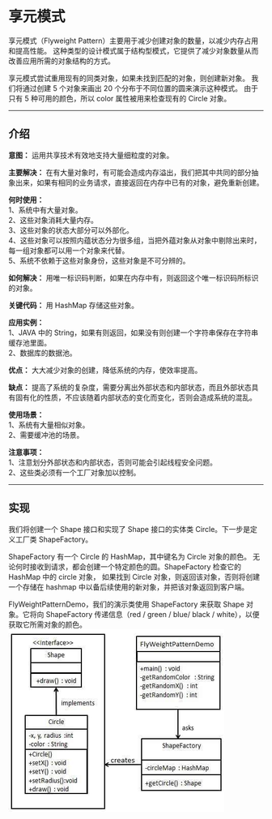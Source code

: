 # 享元模式

享元模式（Flyweight Pattern）主要用于减少创建对象的数量，以减少内存占用和提高性能。
这种类型的设计模式属于结构型模式，它提供了减少对象数量从而改善应用所需的对象结构的方式。

享元模式尝试重用现有的同类对象，如果未找到匹配的对象，则创建新对象。
我们将通过创建 5 个对象来画出 20 个分布于不同位置的圆来演示这种模式。
由于只有 5 种可用的颜色，所以 color 属性被用来检查现有的 Circle 对象。

---

## 介绍

**意图：** 运用共享技术有效地支持大量细粒度的对象。  

**主要解决：** 在有大量对象时，有可能会造成内存溢出，我们把其中共同的部分抽象出来，如果有相同的业务请求，直接返回在内存中已有的对象，避免重新创建。

**何时使用：**  
1、系统中有大量对象。  
2、这些对象消耗大量内存。   
3、这些对象的状态大部分可以外部化。   
4、这些对象可以按照内蕴状态分为很多组，当把外蕴对象从对象中剔除出来时，每一组对象都可以用一个对象来代替。   
5、系统不依赖于这些对象身份，这些对象是不可分辨的。  

**如何解决：** 用唯一标识码判断，如果在内存中有，则返回这个唯一标识码所标识的对象。
          

**关键代码：** 用 HashMap 存储这些对象。

**应用实例：**  
1、JAVA 中的 String，如果有则返回，如果没有则创建一个字符串保存在字符串缓存池里面。   
2、数据库的数据池。   

**优点：** 大大减少对象的创建，降低系统的内存，使效率提高。  

**缺点：** 提高了系统的复杂度，需要分离出外部状态和内部状态，而且外部状态具有固有化的性质，不应该随着内部状态的变化而变化，否则会造成系统的混乱。

**使用场景：**   
1、系统有大量相似对象。   
2、需要缓冲池的场景。    

**注意事项：**   
1、注意划分外部状态和内部状态，否则可能会引起线程安全问题。   
2、这些类必须有一个工厂对象加以控制。

---

## 实现

我们将创建一个 Shape 接口和实现了 Shape 接口的实体类 Circle。下一步是定义工厂类 ShapeFactory。

ShapeFactory 有一个 Circle 的 HashMap，其中键名为 Circle 对象的颜色。
无论何时接收到请求，都会创建一个特定颜色的圆。ShapeFactory 检查它的 HashMap 中的 circle 对象，
如果找到 Circle 对象，则返回该对象，否则将创建一个存储在 hashmap 中以备后续使用的新对象，并把该对象返回到客户端。

FlyWeightPatternDemo，我们的演示类使用 ShapeFactory 来获取 Shape 对象。它将向 ShapeFactory 传递信息（red / green / blue/ black / white），以便获取它所需对象的颜色。
![享元模式UML](https://github.com/d470969047h/learn/blob/master/learn-design-pattern/src/main/java/com/daihui/flyweight/resources/flyweight_pattern_uml_diagram-1.jpg)
